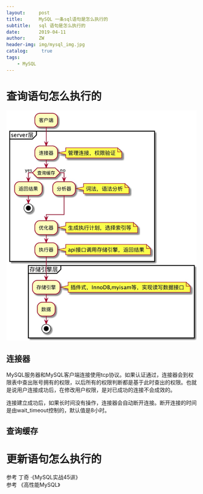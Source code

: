 ```yaml
---
layout:     post
title:      MySQL 一条sql语句是怎么执行的
subtitle:   sql 语句是怎么执行的
date:       2019-04-11
author:     ZW
header-img: img/mysql_img.jpg
catalog: 	 true
tags:
    - MySQL
---
```


# 查询语句怎么执行的
![查询语句怎么流程](/img/20190411_01.jpg)

## 连接器
MySQL服务器和MySQL客户端连接使用tcp协议。如果认证通过，连接器会到权限表中查出账号拥有的权限，以后所有的权限判断都是基于此时查出的权限。也就是说用户连接成功后，在修改用户权限，是对已成功的连接不会成效的。

连接建立成功后，如果长时间没有操作，连接器会自动断开连接。断开连接的时间是由wait_timeout控制的，默认值是8小时。

## 查询缓存




# 更新语句怎么执行的





参考 丁奇 ·《MySQL实战45讲》    
参考 《高性能MySQL》
